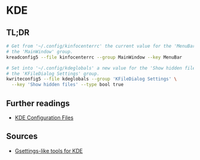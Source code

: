 # KDE

## TL;DR

```sh
# Get from '~/.config/kinfocenterrc' the current value for the 'MenuBar' key in
# the 'MainWindow' group.
kreadconfig5 --file kinfocenterrc --group MainWindow --key MenuBar

# Set into '~/.config/kdeglobals' a new value for the 'Show hidden files' key in
# the 'KFileDialog Settings' group.
kwriteconfig5 --file kdeglobals --group 'KFileDialog Settings' \
  --key 'Show hidden files' --type bool true
```

## Further readings

- [KDE Configuration Files]

[kde configuration files]: https://userbase.kde.org/KDE_System_Administration/Configuration_Files

## Sources

- [Gsettings-like tools for KDE]

[gsettings-like tools for kde]: https://askubuntu.com/questions/839647/gsettings-like-tools-for-kde
